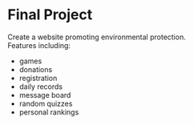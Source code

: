 # Final Project
Create a website promoting environmental protection.  
Features including:
- games
- donations
- registration
- daily records
- message board
- random quizzes
- personal rankings